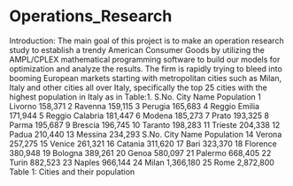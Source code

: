 # Operations_Research
Introduction:
The main goal of this project is to make an operation research study to establish a trendy American Consumer Goods by utilizing the AMPL/CPLEX mathematical programming software to build our models for optimization and analyze the results. The firm is rapidly trying to bleed into booming European markets starting with metropolitan cities such as Milan, Italy and other cities all over Italy, specifically the top 25 cities with the highest population in Italy as in Table:1.
S.No.
City Name Population
1
Livorno 158,371
2
Ravenna 159,115
3
Perugia 165,683
4
Reggio Emilia 171,944
5
Reggio Calabria 181,447
6
Modena 185,273
7
Prato 193,325
8
Parma 195,687
9
Brescia 196,745
10
Taranto 198,283
11
Trieste 204,338
12
Padua 210,440
13
Messina 234,293
S.No.
City Name Population
14
Verona 257,275
15
Venice 261,321
16
Catania 311,620
17
Bari 323,370
18
Florence 380,948
19
Bologna 389,261
20
Genoa 580,097
21
Palermo 668,405
22
Turin 882,523
23
Naples 966,144
24
Milan 1,366,180
25
Rome 2,872,800
Table 1: Cities and their population
